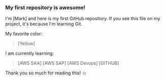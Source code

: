 ### My first repository is awesome!

I'm [Mark] and here is my first GitHub repository.
If you see this file on my project, it's because I'm learning Git.

My favorite color:

> [Yellow]

I am currently learning:

> [AWS SAA]
> [AWS SAP]
> [AWS Devops]
> [GITHUB]


Thank you so much for reading this! ☺
